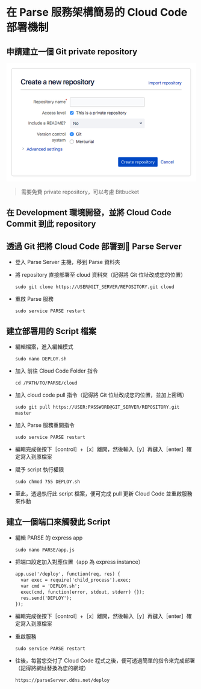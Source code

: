 # 在 Parse 服務架構簡易的 Cloud Code 部署機制

## 申請建立一個 Git private repository

![](../../.gitbook/assets/bitbucket-private-repository.png)

> 需要免費 private repository，可以考慮 Bitbucket

## 在 Development 環境開發，並將 Cloud Code Commit 到此 repository

## 透過 Git 把將 Cloud Code 部署到 Parse Server

* 登入 Parse Server 主機，移到 Parse 資料夾
* 將 repository 直接部署至 cloud 資料夾（記得將 Git 位址改成您的位置）

  ```text
  sudo git clone https://USER@GIT_SERVER/REPOSITORY.git cloud
  ```

* 重啟 Parse 服務

  ```text
  sudo service PARSE restart
  ```

## 建立部署用的 Script 檔案

* 編輯檔案，進入編輯模式

  ```text
  sudo nano DEPLOY.sh
  ```

* 加入 前往 Cloud Code Folder 指令

  ```text
  cd /PATH/TO/PARSE/cloud
  ```

* 加入 cloud code pull 指令（記得將 Git 位址改成您的位置，並加上密碼）

  ```text
  sudo git pull https://USER:PASSWORD@GIT_SERVER/REPOSITORY.git master
  ```

* 加入 Parse 服務重開指令

  ```text
  sudo service PARSE restart
  ```

* 編輯完成後按下［control］+［x］離開，然後輸入［y］再鍵入［enter］確定寫入到原檔案
* 賦予 script 執行權限

  ```text
  sudo chmod 755 DEPLOY.sh
  ```

* 至此，透過執行此 script 檔案，便可完成 pull 更新 Cloud Code 並重啟服務來作動

## 建立一個端口來觸發此 Script

* 編輯 PARSE 的 express app

  ```text
  sudo nano PARSE/app.js
  ```

* 把端口設定加入對應位置（app 為 express instance）

  ```text
  app.use('/deploy', function(req, res) {
    var exec = require('child_process').exec;
    var cmd = 'DEPLOY.sh';
    exec(cmd, function(error, stdout, stderr) {});
    res.send('DEPLOY');
  });
  ```

* 編輯完成後按下［control］+［x］離開，然後輸入［y］再鍵入［enter］確定寫入到原檔案
* 重啟服務

  ```text
  sudo service PARSE restart
  ```

* 往後，每當您交付了 Cloud Code 程式之後，便可透過簡單的指令來完成部署（記得將網址替換為您的網域）

  ```text
  https://parseServer.ddns.net/deploy
  ```

